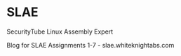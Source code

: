 # SLAE
SecurityTube Linux Assembly Expert

Blog for SLAE Assignments 1-7 - <href>slae.whiteknightabs.com</href>
